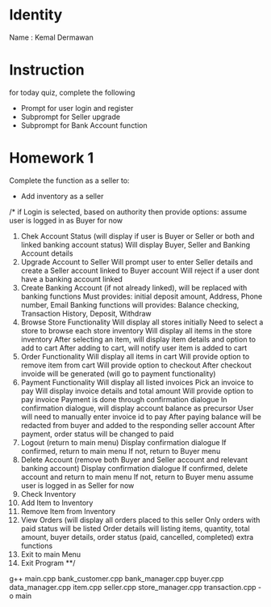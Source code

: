 # Identity
Name : Kemal Dermawan

# Instruction
for today quiz, complete the following
- Prompt for user login and register
- Subprompt for Seller upgrade
- Subprompt for Bank Account function

# Homework 1
Complete the function as a seller to:
- Add inventory as a seller

/* if Login is selected, based on authority then provide options:
assume user is logged in as Buyer for now
1. Chek Account Status (will display if user is Buyer or Seller or both and linked banking account status)
Will display Buyer, Seller and Banking Account details
2. Upgrade Account to Seller
Will prompt user to enter Seller details and create a Seller account linked to Buyer account
Will reject if a user dont have a banking account linked
3. Create Banking Account (if not already linked), will be replaced with banking functions
Must provides: initial deposit amount, Address, Phone number, Email
Banking functions will provides: Balance checking, Transaction History, Deposit, Withdraw
4. Browse Store Functionality
Will display all stores initially
Need to select a store to browse each store inventory
Will display all items in the store inventory
After selecting an item, will display item details and option to add to cart
After adding to cart, will notify user item is added to cart
5. Order Functionality
Will display all items in cart
Will provide option to remove item from cart
Will provide option to checkout
After checkout invoide will be generated (will go to payment functionality)
6. Payment Functionality
Will display all listed invoices
Pick an invoice to pay
Will display invoice details and total amount
Will provide option to pay invoice
Payment is done through confirmation dialogue
In confirmation dialogue, will display account balance as precursor
User will need to manually enter invoice id to pay
After paying balance will be redacted from buyer and added to the responding seller account
After payment, order status will be changed to paid
7. Logout (return to main menu)
Display confirmation dialogue
If confirmed, return to main menu
If not, return to Buyer menu
8. Delete Account (remove both Buyer and Seller account and relevant banking account)
Display confirmation dialogue
If confirmed, delete account and return to main menu
If not, return to Buyer menu
assume user is logged in as Seller for now
9. Check Inventory
10. Add Item to Inventory
11. Remove Item from Inventory
12. View Orders (will display all orders placed to this seller
Only orders with paid status will be listed
Order details will listing items, quantity, total amount, buyer details, order status (paid, cancelled, completed)
extra functions
9. Exit to main Menu
10. Exit Program
**/

g++ main.cpp bank_customer.cpp bank_manager.cpp buyer.cpp data_manager.cpp item.cpp seller.cpp store_manager.cpp transaction.cpp -o main